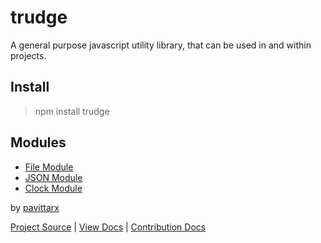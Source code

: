 # trudge
A general purpose javascript utility library, that can be used in and within projects.

## Install
> npm install trudge

## Modules 

* [File Module](/docs/file.md)
* [JSON Module](/docs/json.md)
* [Clock Module](/docs/clock.md)

by [pavittarx](https://github.com/pavittarx)

[Project Source](https://github.com/pavittarx/trudge) | [View Docs](https://github.com/pavittarx/trudge/tree/docs) | [Contribution Docs](/docs/contribution.md)

